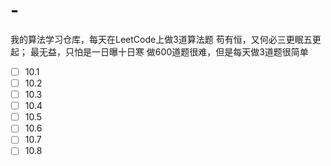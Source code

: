 # -
我的算法学习仓库，每天在LeetCode上做3道算法题
苟有恒，又何必三更眠五更起；
最无益，只怕是一日曝十日寒
做600道题很难，但是每天做3道题很简单
- [ ] 10.1
- [ ] 10.2
- [ ] 10.3
- [ ] 10.4
- [ ] 10.5
- [ ] 10.6
- [ ] 10.7
- [ ] 10.8
